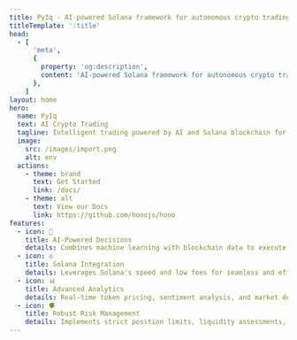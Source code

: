 ```yaml
---
title: PyIq - AI-powered Solana framework for autonomous crypto trading.
titleTemplate: ':title'
head:
  - [
      'meta',
      {
        property: 'og:description',
        content: 'AI-powered Solana framework for autonomous crypto trading.',
      },
    ]
layout: home
hero:
  name: PyIq
  text: AI Crypto Trading
  tagline: Intelligent trading powered by AI and Solana blockchain for data-driven strategies. Built with Python. 
  image:
    src: /images/import.png
    alt: env
  actions:
    - theme: brand
      text: Get Started
      link: /docs/
    - theme: alt
      text: View our Docs
      link: https://github.com/honojs/hono
features:
  - icon: 🤖
    title: AI-Powered Decisions
    details: Combines machine learning with blockchain data to execute optimal trades with precision.
  - icon: ◎ 
    title: Solana Integration
    details: Leverages Solana's speed and low fees for seamless and efficient trade execution.
  - icon: 📊
    title: Advanced Analytics
    details: Real-time token pricing, sentiment analysis, and market depth evaluation for smarter trading.
  - icon: 🛡️
    title: Robust Risk Management
    details: Implements strict position limits, liquidity assessments, and risk evaluation to protect capital.
---
```


<script setup>
// Heavily inspired by React
// https://github.com/reactjs/react.dev/pull/6817
import { onMounted } from 'vue'
onMounted(() => {
  var preferredKawaii
  try {
    preferredKawaii = localStorage.getItem('kawaii')
  } catch (err) {}
  const urlParams = new URLSearchParams(window.location.search)
  const kawaii = urlParams.get('kawaii')
  const setKawaii = () => {
    const images = document.querySelectorAll('.VPImage.image-src')
    images.forEach((img) => {
      img.src = '/images/hono-kawaii.png'
      img.classList.add("kawaii")
    })
  }
  if (kawaii === 'true') {
    try {
      localStorage.setItem('kawaii', true)
    } catch (err) {}
    console.log('kawaii mode enabled. logo credits to @sawaratsuki1004 via https://github.com/SAWARATSUKI/ServiceLogos');
    setKawaii()
  } else if (kawaii === 'false') {
    try {
      localStorage.removeItem('kawaii', false)
    } catch (err) {}
    const images = document.querySelectorAll('.VPImage.image-src')
    images.forEach((img) => {
      img.src = '/images/code.webp'
      img.classList.remove("kawaii")
    })
  } else if (preferredKawaii) {
    setKawaii()
  }
})
</script>
